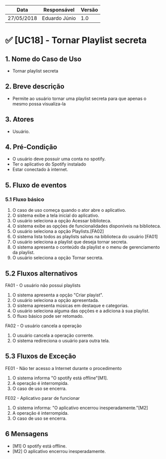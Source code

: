 Data | Responsável | Versão|
--------- | ------| --------|
27/05/2018 | Eduardo Júnio |   1.0   |


# ✅ [UC18] - Tornar Playlist secreta

## 1. Nome do Caso de Uso
- Tornar playlist secreta

## 2.  Breve descrição
- Permite ao usuário tornar uma playlist secreta para que apenas o mesmo possa visualiza-la

## 3.  Atores
- Usuário.

## 4.  Pré-Condição
- O usuário deve possuir uma conta no spotify.
- Ter o aplicativo do Spotify instalado
- Estar conectado à internet.

## 5.  Fluxo de eventos

### 5.1 Fluxo básico

1. O caso de uso começa quando o ator abre o aplicativo.
2. O sistema exibe a tela inicial do aplicativo.
3. O usuário seleciona a opção Acessar biblioteca.
4. O sistema exibe as opções de funcionalidades disponíveis na biblioteca.
5. O usuário seleciona a opção Playlists.[FA02]
6. O sistema lista todos as playlists salvas na biblioteca do usuário [FA01]
7. O usuário seleciona a playlist que deseja tornar secreta.
8. O sistema apresenta o conteúdo da playlist e o menu de gerenciamento da playlist.
9. O usuário seleciona a opção Tornar secreta.

## 5.2 Fluxos alternativos

FA01 - O usuário não possui playlists
1. O sistema apresenta a opção "Criar playist".
2. O usuário seleciona a opção apresentada.
3. O sistema apresenta músicas em destaque e categorias.
4. O usuário seleciona alguma das opções e a adiciona à sua playlist.
5. O fluxo básico pode ser retomado.

FA02 - O usuário cancela a operação
1. O usuário cancela a operação corrente.
2. O sistema redireciona o usuário para outra tela.


## 5.3 Fluxos de Exceção

FE01 - Não ter acesso a Internet durante o procedimento
1. O sistema informa "O spotify está offline"[M1].
2. A operação é interrompida.
3. O caso de uso se encerra.

FE02 - Aplicativo parar de funcionar
1. O sistema informa: "O aplicativo encerrou inesperadamente."[M2]
2. A operação é interrompida.
3. O caso de uso se encerra.

## 6 Mensagens
- [M1] O spotify está offline.
- [M2] O aplicativo encerrou inesperadamente.